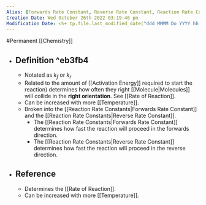 ```yaml
---
Alias: [Forwards Rate Constant, Reverse Rate Constant, Reaction Rate Constant]
Creation Date: Wed October 26th 2022 03:19:46 pm 
Modification Date: <%+ tp.file.last_modified_date("ddd MMMM Do YYYY hh:mm:ss a") %>
---
```

#Permanent [[Chemistry]]

- ## Definition ^eb3fb4
	- Notated as $k_f$ or $k_r$
	- Related to the amount of [[Activation Energy]] required to start the reaction) determines how often they right [[Molecule|Molecules]] will collide in the **right orientation**. See [[Rate of Reaction]].
	- Can be increased with more [[Temperature]].
	- Broken into the [[Reaction Rate Constants|Forwards Rate Constant]] and the [[Reaction Rate Constants|Reverse Rate Constant]].
		- The [[Reaction Rate Constants|Forwards Rate Constant]] determines how fast the reaction will proceed in the forwards direction.
		- The [[Reaction Rate Constants|Reverse Rate Constant]] determines how fast the reaction will proceed in the reverse direction.
- ## Reference
	- Determines the [[Rate of Reaction]].
	- Can be increased with more [[Temperature]].